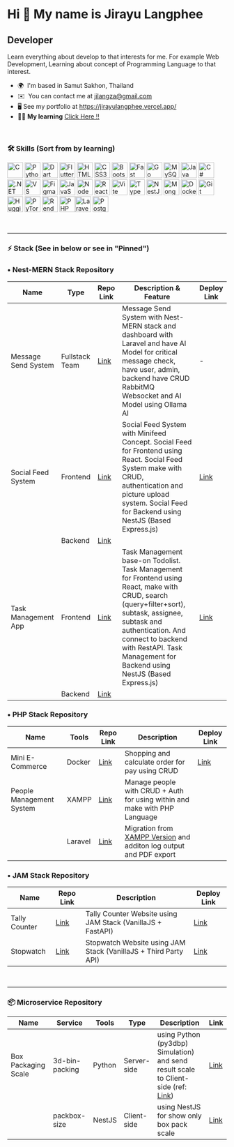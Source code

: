 
Hi 👋 My name is Jirayu Langphee
================================

Developer
---------

Learn everything about develop to that interests for me. For example Web Development, Learning about concept of Programming Language to that interest.

* 🌍  I'm based in Samut Sakhon, Thailand
* ✉️  You can contact me at [jilangza@gmail.com](mailto:jilangza@gmail.com)
* 🖥️  See my portfolio at https://jirayulangphee.vercel.app/
* 👨‍💻 **My learning** [Click Here !!](https://github.com/L-Jirayu/academic-programing-repo-link)

</br>

### 🛠️ Skills (Sort from by learning)

<p align="left">
<a href="https://docs.microsoft.com/en-us/cpp/?view=msvc-170" target="_blank" rel="noreferrer"><img src="https://raw.githubusercontent.com/danielcranney/readme-generator/main/public/icons/skills/c-colored.svg" width="36" height="36" alt="C" title="C"/></a>
<a href="https://www.python.org/" target="_blank" rel="noreferrer"><img src="https://raw.githubusercontent.com/danielcranney/readme-generator/main/public/icons/skills/python-colored.svg" width="36" height="36" alt="Python" title="Python"/></a>
<a href="https://dart.dev/" target="_blank" rel="noreferrer"><img src="https://raw.githubusercontent.com/danielcranney/readme-generator/main/public/icons/skills/dart-colored.svg" width="36" height="36" alt="Dart" title="Dart"/></a>
<a href="https://flutter.dev/" target="_blank" rel="noreferrer"><img src="https://raw.githubusercontent.com/danielcranney/readme-generator/main/public/icons/skills/flutter-colored.svg" width="36" height="36" alt="Flutter" title="Flutter"/></a>
<a href="https://developer.mozilla.org/en-US/docs/Glossary/HTML5" target="_blank" rel="noreferrer"><img src="https://raw.githubusercontent.com/danielcranney/readme-generator/main/public/icons/skills/html5-colored.svg" width="36" height="36" alt="HTML5" title="HTML5"/></a>
<a href="https://www.w3.org/TR/CSS/#css" target="_blank" rel="noreferrer"><img src="https://raw.githubusercontent.com/danielcranney/readme-generator/main/public/icons/skills/css3-colored.svg" width="36" height="36" alt="CSS3" title="CSS3"/></a>
<a href="https://getbootstrap.com/" target="_blank" rel="noreferrer"><img src="https://raw.githubusercontent.com/danielcranney/readme-generator/main/public/icons/skills/bootstrap-colored.svg" alt="Bootstrap" title="Bootstrap" width="36" height="36"/></a>
<a href="https://fastapi.tiangolo.com/" target="_blank" rel="noreferrer"><img src="https://raw.githubusercontent.com/danielcranney/readme-generator/main/public/icons/skills/fastapi-colored.svg" alt="Fast API" title="Fast API" width="36" height="36"/></a>
<a href="https://go.dev/doc/" target="_blank" rel="noreferrer"><img src="https://raw.githubusercontent.com/danielcranney/readme-generator/main/public/icons/skills/go-colored.svg" alt="Go" title="Go" width="36" height="36" /></a>
<a href="https://www.mysql.com/" target="_blank" rel="noreferrer"><img src="https://raw.githubusercontent.com/danielcranney/readme-generator/main/public/icons/skills/mysql-colored.svg" alt="MySQL" title="MySQL" width="36" height="36"/></a>
<a href="https://www.oracle.com/java/" target="_blank" rel="noreferrer"><img src="https://raw.githubusercontent.com/danielcranney/readme-generator/main/public/icons/skills/java-colored.svg" width="36" height="36" alt="Java" title="Java"/></a>
<a href="https://docs.microsoft.com/en-us/dotnet/csharp/" target="_blank" rel="noreferrer"><img src="https://raw.githubusercontent.com/danielcranney/readme-generator/main/public/icons/skills/csharp-colored.svg" width="36" height="36" alt="C#" title="C#"/></a>
<a href="https://dotnet.microsoft.com/en-us/" target="_blank" rel="noreferrer"><img src="https://raw.githubusercontent.com/danielcranney/readme-generator/main/public/icons/skills/dot-net-colored.svg" width="36" height="36" alt=".NET" title=".NET"/></a>
<a href="https://code.visualstudio.com/" target="_blank" rel="noreferrer"><img src="https://raw.githubusercontent.com/danielcranney/readme-generator/main/public/icons/skills/visualstudiocode-colored.svg" width="36" height="36" alt="VS Code" title="VS Code"/></a>
<a href="https://www.figma.com/" target="_blank" rel="noreferrer"><img src="https://raw.githubusercontent.com/danielcranney/readme-generator/main/public/icons/skills/figma-colored.svg" alt="Figma" title="Figma" width="36" height="36" /></a>
<a href="https://developer.mozilla.org/en-US/docs/Web/JavaScript" target="_blank" rel="noreferrer"><img src="https://raw.githubusercontent.com/danielcranney/readme-generator/main/public/icons/skills/javascript-colored.svg" width="36" height="36" alt="JavaScript" title="JavaScript"/></a>
<a href="https://nodejs.org/en/" target="_blank" rel="noreferrer"><img src="https://raw.githubusercontent.com/danielcranney/readme-generator/main/public/icons/skills/nodejs-colored.svg" alt="NodeJS" title="NodeJS" width="36" height="36" /></a>
<a href="https://reactjs.org/" target="_blank" rel="noreferrer"><img src="https://raw.githubusercontent.com/danielcranney/readme-generator/main/public/icons/skills/react-colored.svg" width="36" height="36" alt="React" title="React"/></a>
<a href="https://vitejs.dev/" target="_blank" rel="noreferrer"><img src="https://raw.githubusercontent.com/danielcranney/readme-generator/main/public/icons/skills/vite-colored.svg" width="36" height="36" alt="Vite" title="Vite"/></a>
<a href="https://www.typescriptlang.org/" target="_blank" rel="noreferrer"><img src="https://raw.githubusercontent.com/danielcranney/readme-generator/main/public/icons/skills/typescript-colored.svg" width="36" height="36" alt="TypeScript" title="TypeScript"/></a>
<a href="https://docs.nestjs.com/" target="_blank" rel="noreferrer"><img src="https://raw.githubusercontent.com/danielcranney/readme-generator/main/public/icons/skills/nestjs-colored.svg" width="36" height="36" alt="NestJS" title="NestJS"/></a>
<a href="https://www.mongodb.com/" target="_blank" rel="noreferrer"><img src="https://raw.githubusercontent.com/danielcranney/readme-generator/main/public/icons/skills/mongodb-colored.svg" width="36" height="36" alt="MongoDB" title="MongoDB"/></a>
<a href="https://www.docker.com/" target="_blank" rel="noreferrer"><img src="https://raw.githubusercontent.com/danielcranney/readme-generator/main/public/icons/skills/docker-colored.svg" width="36" height="36" alt="Docker" title="Docker"/></a>
<a href="https://git-scm.com/" target="_blank" rel="noreferrer"><img src="https://raw.githubusercontent.com/danielcranney/readme-generator/main/public/icons/skills/git-colored.svg" width="36" height="36" alt="Git" title="Git"/></a>
<a href="https://huggingface.co/" target="_blank" rel="noreferrer"><img src="https://raw.githubusercontent.com/danielcranney/readme-generator/main/public/icons/skills/huggingface-colored.svg" alt="Hugging Face" title="Hugging Face" width="36" height="36" /></a>
<a href="https://pytorch.org/" target="_blank" rel="noreferrer"><img src="https://raw.githubusercontent.com/danielcranney/readme-generator/main/public/icons/skills/pytorch-colored.svg" alt="PyTorch" title="PyTorch" width="36" height="36" /></a>
<a href="https://render.com/" target="_blank" rel="noreferrer"><img src="https://raw.githubusercontent.com/danielcranney/readme-generator/main/public/icons/skills/render-colored.svg" alt="Render" title="Render" width="36" height="36" /></a>
<a href="https://www.php.net/" target="_blank" rel="noreferrer"><img src="https://raw.githubusercontent.com/danielcranney/readme-generator/main/public/icons/skills/php-colored.svg" alt="PHP" title="PHP" width="36" height="36" /></a><a href="https://laravel.com/" target="_blank" rel="noreferrer"><img src="https://raw.githubusercontent.com/danielcranney/readme-generator/main/public/icons/skills/laravel-colored.svg" alt="Laravel" title="Laravel" width="36" height="36" /></a>
<a href="https://www.postgresql.org/" target="_blank" rel="noreferrer"><img src="https://raw.githubusercontent.com/danielcranney/readme-generator/main/public/icons/skills/postgresql-colored.svg" alt="PostgreSQL" title="PostgreSQL" width="36" height="36" /></a>
</p>

</br>

---

### ⚡ Stack (See in below or see in "Pinned")

<p align="left">

### • Nest-MERN Stack Repository

|   Name   |   Type   | Repo Link | Description & Feature | Deploy Link |
|-----------------|---------|-----------|--------------|------------|
| Message Send System  | Fullstack Team | [Link](https://github.com/L-Jirayu/message-send-system) | Message Send System with Nest-MERN stack and dashboard with Laravel and have AI Model for critical message check, have user, admin, backend have CRUD RabbitMQ Websocket and AI Model using Ollama AI   |     -       |
| Social Feed System    | Frontend | [Link](https://github.com/L-Jirayu/social-feed-front) | Social Feed System with Minifeed Concept. Social Feed for Frontend using React. Social Feed System make with CRUD, authentication and picture upload system. Social Feed for Backend using NestJS (Based Express.js) |  [Link](https://minifeed.vercel.app/)       |
|                 | Backend | [Link](https://github.com/L-Jirayu/social-feed-back) |  |              |
| Task Management App   | Frontend | [Link](https://github.com/L-Jirayu/task-management-front) | Task Management base-on Todolist. Task Management for Frontend using React, make with CRUD, search (query+filter+sort), subtask, assignee, subtask and authentication. And connect to backend with RestAPI. Task Management for Backend using NestJS (Based Express.js)  |     [Link](https://minitaskmanage.vercel.app)       |
|                 | Backend | [Link](https://github.com/L-Jirayu/task-management-back) |  |            |


### • PHP Stack Repository

|   Name   | Tools | Repo Link | Description | Deploy Link | 
|-----------------|----------------|-------------|-------------|-------------|
|   Mini E-Commerce  |  Docker | [Link](https://github.com/L-Jirayu/mini-e-commerse) | Shopping and calculate order for pay using CRUD | [Link](https://minishop-web.onrender.com/)
|   People Management System  |  XAMPP | [Link](https://github.com/L-Jirayu/people-management-xampp) | Manage people with CRUD + Auth for using within and make with PHP Language
|                             | Laravel| [Link](https://github.com/L-Jirayu/people-management-laravel) | Migration from [XAMPP Version](https://github.com/L-Jirayu/people-management-xampp) and additon log output and PDF export





### • JAM Stack Repository

|   Name   | Repo Link | Description | Deploy Link |
|-----------------|----------------|-------------|-------------|
|   Tally Counter  | [Link](https://github.com/L-Jirayu/tally-counter) | Tally Counter Website using JAM Stack (VanillaJS + FastAPI)  | [Link](https://tally-counter-gold.vercel.app/)
|   Stopwatch      | [Link](https://github.com/L-Jirayu/stopwatch) | Stopwatch Website using JAM Stack (VanillaJS + Third Party API) | [Link](https://stopwatch-sigma-olive.vercel.app/)

</p></br>


---

<p align="left">
  
### 📦 Microservice Repository 

| Name | Service | Tools | Type | Description | Link |
|-----------------|---------|---------|-----------|-------------|-------------|
| Box Packaging Scale | 3d-bin-packing   | Python | Server-side | using Python (py3dbp) Simulation) and send result scale to Client-side (ref: [Link](https://github.com/jerry800416/3D-bin-packing)) | [Link](https://github.com/L-Jirayu/3d-bin-packing)
|      | packbox-size  | NestJS | Client-side | using NestJS for show only box pack scale  | [Link](https://github.com/L-Jirayu/packbox-size) |

</p>
